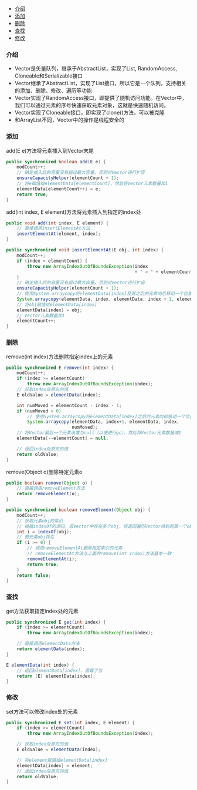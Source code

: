 - [介绍](#介绍)
- [添加](#添加)
- [删除](#删除)
- [查找](#查找)
- [修改](#修改)

### 介绍
- Vector是矢量队列，继承于AbstractList，实现了List, RandomAccess, Cloneable和Serializable接口
- Vector继承了AbstractList，实现了List接口，所以它是一个队列，支持相关的添加、删除、修改、遍历等功能
- Vector实现了RandomAccess接口，即提供了随机访问功能。在Vector中，我们可以通过元素的序号快速获取元素对象，这就是快速随机访问。
- Vector实现了Cloneable接口，即实现了clone()方法，可以被克隆
- 和ArrayList不同，Vector中的操作是线程安全的

### 添加
add(E e)方法将元素插入到Vector末尾
```java
public synchronized boolean add(E e) {
    modCount++;
    // 确定插入后的容量没有超过最大容量，否则对Vector进行扩容
    ensureCapacityHelper(elementCount + 1);
    // 将e赋值给elementData[elementCount]，然后将Vector元素数量加1
    elementData[elementCount++] = e;
    return true;
}
```

add(int index, E element)方法将元素插入到指定的index处
```java
public void add(int index, E element) {
    // 直接调用insertElementAt方法
    insertElementAt(element, index);
}
```

```java
public synchronized void insertElementAt(E obj, int index) {
    modCount++;
    if (index > elementCount) {
        throw new ArrayIndexOutOfBoundsException(index
                                                 + " > " + elementCount);
    }
    // 确定插入后的容量没有超过最大容量，否则对Vector进行扩容
    ensureCapacityHelper(elementCount + 1);
    // 使用System.arraycopy将elementData[index]及其之后的元素向后移动一个位置
    System.arraycopy(elementData, index, elementData, index + 1, elementCount - index);
    // 将obj赋值给elementData[index]
    elementData[index] = obj;
    // Vector元素数量加1
    elementCount++;
}
```

### 删除
remove(int index)方法删除指定index上的元素
```java
public synchronized E remove(int index) {
    modCount++;
    if (index >= elementCount)
        throw new ArrayIndexOutOfBoundsException(index);
    // 获取index处原先的值
    E oldValue = elementData(index);

    int numMoved = elementCount - index - 1;
    if (numMoved > 0)
        // 使用System.arraycopy将elementData[index]之后的元素向前移动一个位置
        System.arraycopy(elementData, index+1, elementData, index,
                         numMoved);
    // 将Vector最后一个元素设置为null（以便进行gc），然后将Vector元素数量减1
    elementData[--elementCount] = null;

    // 返回index处原先的值
    return oldValue;
}
```

remove(Object o)删除特定元素o
```java
public boolean remove(Object o) {
    // 直接调用removeElement方法
    return removeElement(o);
}
```

```java
public synchronized boolean removeElement(Object obj) {
    modCount++;
    // 获取元素obj的索引
    // 根据indexOf的源码，若Vector中存在多个obj，将返回遍历Vector得到的第一个obj的索引
    int i = indexOf(obj);
    // 若元素obj存在
    if (i >= 0) {
        // 调用removeElementAt删除指定索引的元素
        // removeElementAt方法与上面的remove(int index)方法基本一致
        removeElementAt(i);
        return true;
    }
    return false;
}
```

### 查找
get方法获取指定index处的元素
```java
public synchronized E get(int index) {
    if (index >= elementCount)
        throw new ArrayIndexOutOfBoundsException(index);

    // 直接调用elementData方法
    return elementData(index);
}
```

```java
E elementData(int index) {
    // 返回elementData[index]，直截了当
    return (E) elementData[index];
}
```

### 修改
set方法可以修改index处的元素
```java
public synchronized E set(int index, E element) {
    if (index >= elementCount)
        throw new ArrayIndexOutOfBoundsException(index);

    // 获取index处原先的值
    E oldValue = elementData(index);

    // 将element赋值给elementData[index]
    elementData[index] = element;
    // 返回index处原先的值
    return oldValue;
}
```